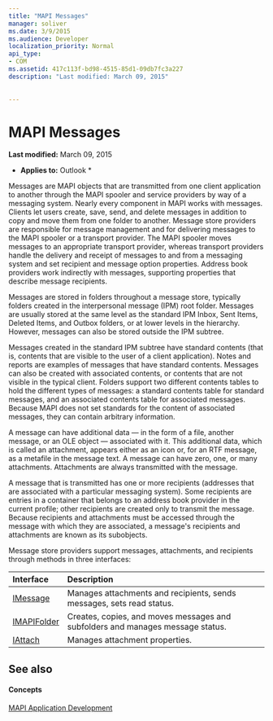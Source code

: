 ```yaml
---
title: "MAPI Messages"
manager: soliver
ms.date: 3/9/2015
ms.audience: Developer
localization_priority: Normal
api_type:
- COM
ms.assetid: 417c113f-bd98-4515-85d1-09db7fc3a227
description: "Last modified: March 09, 2015"
 
 
---
```


# MAPI Messages

 **Last modified:** March 09, 2015 
  
 * **Applies to:** Outlook * 
  
Messages are MAPI objects that are transmitted from one client application to another through the MAPI spooler and service providers by way of a messaging system. Nearly every component in MAPI works with messages. Clients let users create, save, send, and delete messages in addition to copy and move them from one folder to another. Message store providers are responsible for message management and for delivering messages to the MAPI spooler or a transport provider. The MAPI spooler moves messages to an appropriate transport provider, whereas transport providers handle the delivery and receipt of messages to and from a messaging system and set recipient and message option properties. Address book providers work indirectly with messages, supporting properties that describe message recipients.
  
Messages are stored in folders throughout a message store, typically folders created in the interpersonal message (IPM) root folder. Messages are usually stored at the same level as the standard IPM Inbox, Sent Items, Deleted Items, and Outbox folders, or at lower levels in the hierarchy. However, messages can also be stored outside the IPM subtree.
  
Messages created in the standard IPM subtree have standard contents (that is, contents that are visible to the user of a client application). Notes and reports are examples of messages that have standard contents. Messages can also be created with associated contents, or contents that are not visible in the typical client. Folders support two different contents tables to hold the different types of messages: a standard contents table for standard messages, and an associated contents table for associated messages. Because MAPI does not set standards for the content of associated messages, they can contain arbitrary information. 
  
A message can have additional data — in the form of a file, another message, or an OLE object — associated with it. This additional data, which is called an attachment, appears either as an icon or, for an RTF message, as a metafile in the message text. A message can have zero, one, or many attachments. Attachments are always transmitted with the message.
  
A message that is transmitted has one or more recipients (addresses that are associated with a particular messaging system). Some recipients are entries in a container that belongs to an address book provider in the current profile; other recipients are created only to transmit the message. Because recipients and attachments must be accessed through the message with which they are associated, a message's recipients and attachments are known as its subobjects. 
  
Message store providers support messages, attachments, and recipients through methods in three interfaces: 
  
|**Interface**|**Description**|
|:-----|:-----|
|[IMessage](imessageimapiprop.md) <br/> |Manages attachments and recipients, sends messages, sets read status.  <br/> |
|[IMAPIFolder](imapifolderimapicontainer.md) <br/> |Creates, copies, and moves messages and subfolders and manages message status.  <br/> |
|[IAttach](iattachimapiprop.md) <br/> |Manages attachment properties.  <br/> |
   
## See also

#### Concepts

[MAPI Application Development](mapi-application-development.md)

